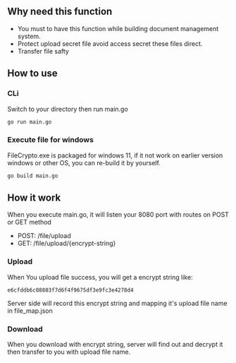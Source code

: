 ## Why need this function

- You must to have this function while building document management system.
- Protect  upload secret file avoid access secret these files direct.
- Transfer file safty

## How to use

### CLi

Switch to your directory then run main.go
```bash
go run main.go
```

### Execute file for windows

FileCrypto.exe is packaged for windows 11, if it not work on earlier version windows or other OS, you can re-build it by yourself.

```bash
go build main.go
```

## How it work

When you execute main.go, it will listen your 8080 port with routes on POST or GET method

- POST: /file/upload
- GET: /file/upload/{encrypt-string}

### Upload

When You upload file success, you will get a encrypt string like:

```text
e6cfddb6c08803f7d6f4f9675df3e9fc3e4278d4
```

Server side will record this encrypt string and mapping it's upload file name in file_map.json

### Download

When you download with encrypt string, server will find out and decrypt it then transfer to you with upload file name.
